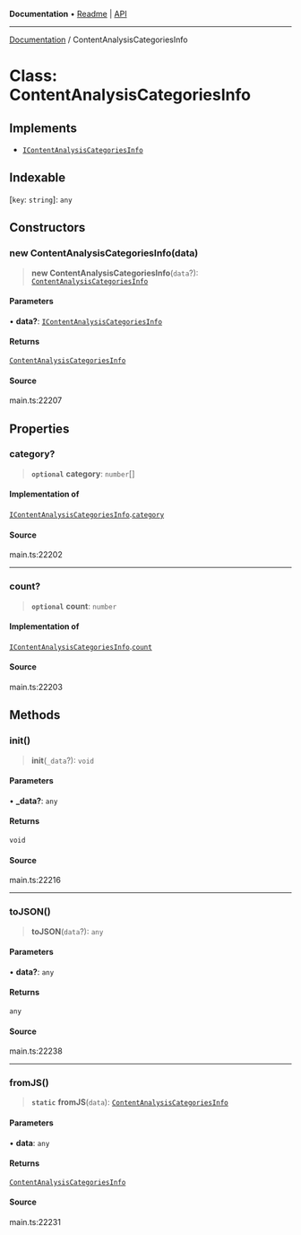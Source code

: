 **Documentation** • [Readme](../README.md) \| [API](../globals.md)

***

[Documentation](../README.md) / ContentAnalysisCategoriesInfo

# Class: ContentAnalysisCategoriesInfo

## Implements

- [`IContentAnalysisCategoriesInfo`](../interfaces/IContentAnalysisCategoriesInfo.md)

## Indexable

 \[`key`: `string`\]: `any`

## Constructors

### new ContentAnalysisCategoriesInfo(data)

> **new ContentAnalysisCategoriesInfo**(`data`?): [`ContentAnalysisCategoriesInfo`](ContentAnalysisCategoriesInfo.md)

#### Parameters

• **data?**: [`IContentAnalysisCategoriesInfo`](../interfaces/IContentAnalysisCategoriesInfo.md)

#### Returns

[`ContentAnalysisCategoriesInfo`](ContentAnalysisCategoriesInfo.md)

#### Source

main.ts:22207

## Properties

### category?

> **`optional`** **category**: `number`[]

#### Implementation of

[`IContentAnalysisCategoriesInfo`](../interfaces/IContentAnalysisCategoriesInfo.md).[`category`](../interfaces/IContentAnalysisCategoriesInfo.md#category)

#### Source

main.ts:22202

***

### count?

> **`optional`** **count**: `number`

#### Implementation of

[`IContentAnalysisCategoriesInfo`](../interfaces/IContentAnalysisCategoriesInfo.md).[`count`](../interfaces/IContentAnalysisCategoriesInfo.md#count)

#### Source

main.ts:22203

## Methods

### init()

> **init**(`_data`?): `void`

#### Parameters

• **\_data?**: `any`

#### Returns

`void`

#### Source

main.ts:22216

***

### toJSON()

> **toJSON**(`data`?): `any`

#### Parameters

• **data?**: `any`

#### Returns

`any`

#### Source

main.ts:22238

***

### fromJS()

> **`static`** **fromJS**(`data`): [`ContentAnalysisCategoriesInfo`](ContentAnalysisCategoriesInfo.md)

#### Parameters

• **data**: `any`

#### Returns

[`ContentAnalysisCategoriesInfo`](ContentAnalysisCategoriesInfo.md)

#### Source

main.ts:22231
